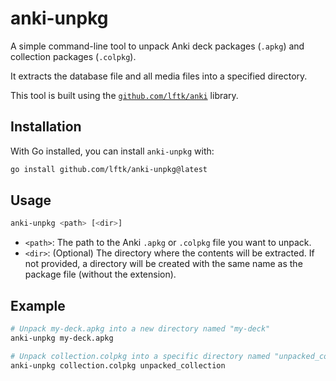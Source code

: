 # anki-unpkg

A simple command-line tool to unpack Anki deck packages (`.apkg`) and collection packages (`.colpkg`).

It extracts the database file and all media files into a specified directory.

This tool is built using the [`github.com/lftk/anki`](https://github.com/lftk/anki) library.

## Installation

With Go installed, you can install `anki-unpkg` with:

```sh
go install github.com/lftk/anki-unpkg@latest
```

## Usage

```sh
anki-unpkg <path> [<dir>]
```

-   `<path>`: The path to the Anki `.apkg` or `.colpkg` file you want to unpack.
-   `<dir>`: (Optional) The directory where the contents will be extracted. If not provided, a directory will be created with the same name as the package file (without the extension).

## Example

```sh
# Unpack my-deck.apkg into a new directory named "my-deck"
anki-unpkg my-deck.apkg

# Unpack collection.colpkg into a specific directory named "unpacked_collection"
anki-unpkg collection.colpkg unpacked_collection
```